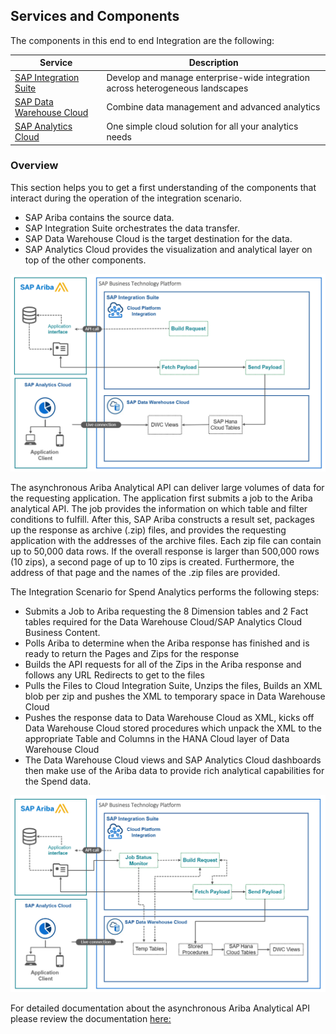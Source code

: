 ## Services and Components

The components in this end to end Integration are the following:

|Service | Description|
---------|---------
|[SAP Integration Suite](https://discovery-center.cloud.sap/serviceCatalog/integration-suite/?region=all&tab=service_plan) | Develop and manage enterprise-wide integration across heterogeneous landscapes|
|[SAP Data Warehouse Cloud](https://discovery-center.cloud.sap/#/serviceCatalog/sap-data-warehouse-cloud/?service_plan=standard&region=all&tab=service_plan) | Combine data management and advanced analytics|
|[SAP Analytics Cloud](https://discovery-center.cloud.sap/#/serviceCatalog/sap-analytics-cloud/?region=all&tab=service_plan) | 	One simple cloud solution for all your analytics needs|

 

### Overview

This section helps you to get a first understanding of the components that interact during the operation of the integration scenario.
-	SAP Ariba contains the source data.
-	SAP Integration Suite orchestrates the data transfer.
-	SAP Data Warehouse Cloud is the target destination for the data.
- SAP Analytics Cloud provides the visualization and analytical layer on top of the other components.

![Alt text](../images/OverviewMarketecture.png)

The asynchronous Ariba Analytical API can deliver large volumes of data for the requesting application.  The application first submits a job to the Ariba analytical API.  The job provides the information on which table and filter conditions to fulfill.  After this, SAP Ariba constructs a result set, packages up the response as archive (.zip) files, and provides the requesting application with the addresses of the archive files.  Each zip file can contain up to 50,000 data rows.  If the overall response is larger than 500,000 rows (10 zips), a second page of up to 10 zips is created.  Furthermore, the address of that page and the names of the .zip files are provided.

The Integration Scenario for Spend Analytics performs the following steps:

- Submits a Job to Ariba requesting the 8 Dimension tables and 2 Fact tables required for the Data Warehouse Cloud/SAP Analytics Cloud Business Content.
- Polls Ariba to determine when the Ariba response has finished and is ready to return the Pages and Zips for the response
- Builds the API requests for all of the Zips in the Ariba response and follows any URL Redirects to get to the files
- Pulls the Files to Cloud Integration Suite, Unzips the files, Builds an XML blob per zip and pushes the XML to temporary space in Data Warehouse Cloud
- Pushes the response data to Data Warehouse Cloud as XML, kicks off Data Warehouse Cloud stored procedures which unpack the XML to the appropriate Table and Columns in the HANA Cloud layer of Data Warehouse Cloud
- The Data Warehouse Cloud views and SAP Analytics Cloud dashboards then make use of the Ariba data to provide rich analytical capabilities for the Spend data.

![Alt text](../images/DetailedMarketecture.png)


For detailed documentation about the asynchronous Ariba Analytical API please review the documentation [here:](https://help.sap.com/docs/ARIBA_APIS/bf0cde439a0142fbbaf511bfac5b594d/6bb9d440d99b45938a75e9218650e7de.html)
